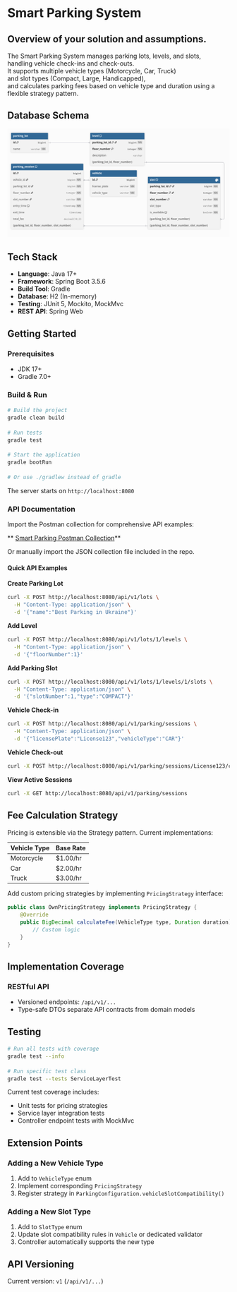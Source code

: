 # Smart Parking System

## Overview of your solution and assumptions.
The Smart Parking System manages parking lots, levels, and slots,  
handling vehicle check-ins and check-outs.  
It supports multiple vehicle types (Motorcycle, Car, Truck)  
and slot types (Compact, Large, Handicapped),  
and calculates parking fees based on vehicle type and duration using a flexible strategy pattern.

## Database Schema

![Database Schema](doc/db-structure.png)

## Tech Stack
- **Language**: Java 17+
- **Framework**: Spring Boot 3.5.6
- **Build Tool**: Gradle
- **Database**: H2 (In-memory)
- **Testing**: JUnit 5, Mockito, MockMvc
- **REST API**: Spring Web

## Getting Started

### Prerequisites

- JDK 17+
- Gradle 7.0+

### Build & Run

```bash
# Build the project
gradle clean build

# Run tests
gradle test

# Start the application
gradle bootRun

# Or use ./gradlew instead of gradle
```

The server starts on `http://localhost:8080`

### API Documentation

Import the Postman collection for comprehensive API examples:

** [Smart Parking Postman Collection](doc/postman_collection.json)**

Or manually import the JSON collection file included in the repo.

#### Quick API Examples

**Create Parking Lot**
```bash
curl -X POST http://localhost:8080/api/v1/lots \
  -H "Content-Type: application/json" \
  -d '{"name":"Best Parking in Ukraine"}'
```

**Add Level**
```bash
curl -X POST http://localhost:8080/api/v1/lots/1/levels \
  -H "Content-Type: application/json" \
  -d '{"floorNumber":1}'
```

**Add Parking Slot**
```bash
curl -X POST http://localhost:8080/api/v1/lots/1/levels/1/slots \
  -H "Content-Type: application/json" \
  -d '{"slotNumber":1,"type":"COMPACT"}'
```

**Vehicle Check-in**
```bash
curl -X POST http://localhost:8080/api/v1/parking/sessions \
  -H "Content-Type: application/json" \
  -d '{"licensePlate":"License123","vehicleType":"CAR"}'
```

**Vehicle Check-out**
```bash
curl -X POST http://localhost:8080/api/v1/parking/sessions/License123/checkout
```

**View Active Sessions**
```bash
curl -X GET http://localhost:8080/api/v1/parking/sessions
```


## Fee Calculation Strategy

Pricing is extensible via the Strategy pattern. Current implementations:

| Vehicle Type | Base Rate  |
|-------------|------------|
| Motorcycle  | $1.00/hr   |
| Car         | $2.00/hr   |
| Truck       | $3.00/hr   |

Add custom pricing strategies by implementing `PricingStrategy` interface:

```java
public class OwnPricingStrategy implements PricingStrategy {
    @Override
    public BigDecimal calculateFee(VehicleType type, Duration duration) {
        // Custom logic
    }
}
```

## Implementation Coverage

### RESTful API

- Versioned endpoints: `/api/v1/...`
- Type-safe DTOs separate API contracts from domain models

## Testing

```bash
# Run all tests with coverage
gradle test --info

# Run specific test class
gradle test --tests ServiceLayerTest
```

Current test coverage includes:
- Unit tests for pricing strategies
- Service layer integration tests
- Controller endpoint tests with MockMvc

## Extension Points

### Adding a New Vehicle Type

1. Add to `VehicleType` enum
2. Implement corresponding `PricingStrategy`
3. Register strategy in `ParkingConfiguration.vehicleSlotCompatibility()`

### Adding a New Slot Type

1. Add to `SlotType` enum
2. Update slot compatibility rules in `Vehicle` or dedicated validator
3. Controller automatically supports the new type

## API Versioning

Current version: `v1` (`/api/v1/...`)
